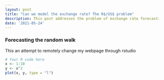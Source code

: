 ```yaml
---
layout: post
title: "Can we model the exchange rate? The R$/US$ problem"
description: This post addresses the problem of exchange rate forecasting.
date: '2021-05-24'
---
```



### Forecasting the random walk

This an attempt to remotely change my webpage through rstudio


```R
# Your R code here
x <- 1:10
y <- x^2
plot(x, y, type = "l")
